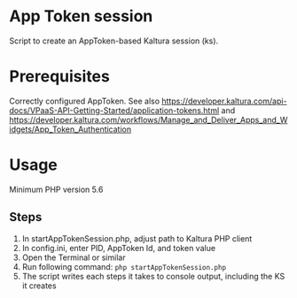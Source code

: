 # App Token session

Script to create an AppToken-based Kaltura session (ks).

# Prerequisites
Correctly configured AppToken. See also https://developer.kaltura.com/api-docs/VPaaS-API-Getting-Started/application-tokens.html and https://developer.kaltura.com/workflows/Manage_and_Deliver_Apps_and_Widgets/App_Token_Authentication

# Usage
Minimum PHP version 5.6

## Steps
1. In startAppTokenSession.php, adjust path to Kaltura PHP client
2. In config.ini, enter PID, AppToken Id, and token value 
3. Open the Terminal or similar
4. Run following command:
		`php startAppTokenSession.php`
5. The script writes each steps it takes to console output, including the KS it creates

